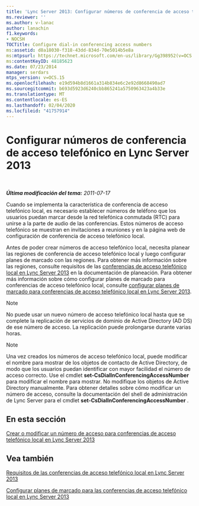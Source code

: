 ```yaml
---
title: 'Lync Server 2013: Configurar números de conferencia de acceso telefónico'
ms.reviewer: ''
ms.author: v-lanac
author: lanachin
f1.keywords:
- NOCSH
TOCTitle: Configure dial-in conferencing access numbers
ms:assetid: d8a18030-f318-43dd-834d-70e5014b5e8a
ms:mtpsurl: https://technet.microsoft.com/en-us/library/Gg398952(v=OCS.15)
ms:contentKeyID: 48185623
ms.date: 07/23/2014
manager: serdars
mtps_version: v=OCS.15
ms.openlocfilehash: e19d594b8d1661a314b834e6c2e92d8668490ad7
ms.sourcegitcommit: b693d5923d6240cbb865241a5750963423a4b33e
ms.translationtype: MT
ms.contentlocale: es-ES
ms.lasthandoff: 02/04/2020
ms.locfileid: "41757914"
---
```

<div data-xmlns="http://www.w3.org/1999/xhtml">

<div class="topic" data-xmlns="http://www.w3.org/1999/xhtml" data-msxsl="urn:schemas-microsoft-com:xslt" data-cs="http://msdn.microsoft.com/en-us/">

<div data-asp="http://msdn2.microsoft.com/asp">

# <a name="configure-dial-in-conferencing-access-numbers-in-lync-server-2013"></a>Configurar números de conferencia de acceso telefónico en Lync Server 2013

</div>

<div id="mainSection">

<div id="mainBody">

<span> </span>

_**Última modificación del tema:** 2011-07-17_

Cuando se implementa la característica de conferencia de acceso telefónico local, es necesario establecer números de teléfono que los usuarios puedan marcar desde la red telefónica conmutada (RTC) para unirse a la parte de audio de las conferencias. Estos números de acceso telefónico se muestran en invitaciones a reuniones y en la página web de configuración de conferencia de acceso telefónico local.

Antes de poder crear números de acceso telefónico local, necesita planear las regiones de conferencia de acceso telefónico local y luego configurar planes de marcado con las regiones. Para obtener más información sobre las regiones, consulte requisitos de las [conferencias de acceso telefónico local en Lync Server 2013](lync-server-2013-dial-in-conferencing-requirements.md) en la documentación de planeación. Para obtener más información sobre cómo configurar planes de marcado para conferencias de acceso telefónico local, consulte [configurar planes de marcado para conferencias de acceso telefónico local en Lync Server 2013](lync-server-2013-configure-dial-plans-for-dial-in-conferencing.md).

<div>


> [!NOTE]  
> No puede usar un nuevo número de acceso telefónico local hasta que se complete la replicación de&nbsp;servicios de dominio de Active Directory (AD DS) de ese número de acceso. La replicación puede prolongarse durante varias horas.



</div>

<div>


> [!NOTE]  
> Una vez creados los números de acceso telefónico local, puede modificar el nombre para mostrar de los objetos de contacto de Active Directory, de modo que los usuarios puedan identificar con mayor facilidad el número de acceso correcto. Use el cmdlet <STRONG>set-CsDialInConferencingAccessNumber</STRONG> para modificar el nombre para mostrar. No modifique los objetos de Active Directory manualmente. Para obtener detalles sobre cómo modificar un número de acceso, consulte la documentación del shell de administración de Lync Server para el cmdlet <STRONG>set-CsDialInConferencingAccessNumber</STRONG> .



</div>

<div>

## <a name="in-this-section"></a>En esta sección

[Crear o modificar un número de acceso para conferencias de acceso telefónico local en Lync Server 2013](lync-server-2013-create-or-modify-a-dial-in-conferencing-access-number.md)

</div>

<div>

## <a name="see-also"></a>Vea también


[Requisitos de las conferencias de acceso telefónico local en Lync Server 2013](lync-server-2013-dial-in-conferencing-requirements.md)  


[Configurar planes de marcado para las conferencias de acceso telefónico local en Lync Server 2013](lync-server-2013-configure-dial-plans-for-dial-in-conferencing.md)  
  

</div>

</div>

<span> </span>

</div>

</div>

</div>


